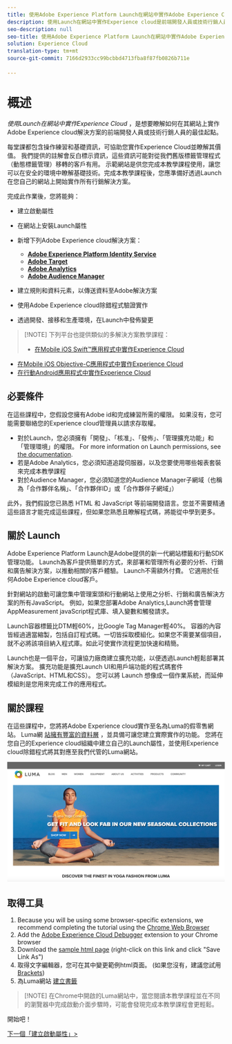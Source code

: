 ```yaml
---
title: 使用Adobe Experience Platform Launch在網站中實作Adobe Experience Cloud
description: 使用Launch在網站中實作Experience cloud是前端開發人員或技術行銷人員的最佳起點，他們想要瞭解如何在其網站上實作Adobe Experience cloud解決方案。
seo-description: null
seo-title: 使用Adobe Experience Platform Launch在網站中實作Adobe Experience Cloud
solution: Experience Cloud
translation-type: tm+mt
source-git-commit: 7166d2933cc99bcbbd4713fba8f87fb0826b711e

---
```



# 概述

_使用Launch在網站中實作Experience Cloud_ ，是想要瞭解如何在其網站上實作Adobe Experience cloud解決方案的前端開發人員或技術行銷人員的最佳起點。

每堂課都包含操作練習和基礎資訊，可協助您實作Experience Cloud並瞭解其價值。  我們提供的註解會反白標示資訊，這些資訊可能對從我們舊版標籤管理程式（動態標籤管理）移轉的客戶有用。 示範網站是供您完成本教學課程使用，讓您可以在安全的環境中瞭解基礎技術。完成本教學課程後，您應準備好透過Launch在您自己的網站上開始實作所有行銷解決方案。

完成此作業後，您將能夠：

* 建立啟動屬性

* 在網站上安裝Launch屬性

* 新增下列Adobe Experience cloud解決方案：
   * **[Adobe Experience Platform Identity Service](id-service.md)**
   * **[Adobe Target](target.md)**
   * **[Adobe Analytics](analytics.md)**
   * **[Adobe Audience Manager](audience-manager.md)**

* 建立規則和資料元素，以傳送資料至Adobe解決方案

* 使用Adobe Experience cloud除錯程式驗證實作

* 透過開發、接移和生產環境，在Launch中發佈變更

>[!NOTE] 下列平台也提供類似的多解決方案教學課程：
>
> * [在Mobile iOS Swift™應用程式中實作Experience Cloud](/help/mobile-ios-swift-implementation/index.md)
* [在Mobile iOS Objective-C應用程式中實作Experience Cloud](/help/mobile-ios-objective-c-implementation/index.md)
* [在行動Android應用程式中實作Experience Cloud](/help/mobile-android-implementation/index.md)


## 必要條件

在這些課程中，您假設您擁有Adobe id和完成練習所需的權限。 如果沒有，您可能需要聯絡您的Experience cloud管理員以請求存取權。

* 對於Launch，您必須擁有「開發」、「核准」、「發佈」、「管理擴充功能」和「管理環境」的權限。 For more information on Launch permissions, see [the documentation](https://docs.adobe.com/content/help/en/launch/using/reference/admin/user-permissions.html).
* 若是Adobe Analytics，您必須知道追蹤伺服器，以及您要使用哪些報表套裝來完成本教學課程
* 對於Audience Manager，您必須知道您的Audience Manager子網域（也稱為「合作夥伴名稱」、「合作夥伴ID」或「合作夥伴子網域」）

此外，我們假設您已熟悉 HTML 和 JavaScript 等前端開發語言。您並不需要精通這些語言才能完成這些課程，但如果您熟悉且瞭解程式碼，將能從中學到更多。

## 關於 Launch

Adobe Experience Platform Launch是Adobe提供的新一代網站標籤和行動SDK管理功能。 Launch為客戶提供簡單的方式，來部署和管理所有必要的分析、行銷和廣告解決方案，以推動相關的客戶體驗。 Launch不需額外付費。 它適用於任何Adobe Experience cloud客戶。

針對網站的啟動可讓您集中管理案頭和行動網站上使用之分析、行銷和廣告解決方案的所有JavaScript。 例如，如果您部署Adobe Analytics,Launch將會管理AppMeasurement javaScript程式庫、填入變數和觸發請求。

Launch容器標籤比DTM輕60%，比Google Tag Manager輕40%。 容器的內容皆經過適當縮製，包括自訂程式碼。一切皆採取模組化。如果您不需要某個項目，就不必將該項目納入程式庫。如此可使實作流程更加快速和精簡。

Launch也是一個平台，可讓協力廠商建立擴充功能，以便透過Launch輕鬆部署其解決方案。 擴充功能是擴充Launch UI和用戶端功能的程式碼套件（JavaScript、HTML和CSS）。 您可以將 Launch 想像成一個作業系統，而延伸模組則是您用來完成工作的應用程式。

## 關於課程

在這些課程中，您將將Adobe Experience cloud實作至名為Luma的假零售網站。 Luma網 [站擁有豐富的資料層](https://luma.enablementadobe.com/content/luma/us/en.html) ，並具備可讓您建立實際實作的功能。 您將在您自己的Experience cloud組織中建立自己的Launch屬性，並使用Experience cloud除錯程式將其對應至我們代管的Luma網站。

[![Luma網站](images/overview-luma.png)](https://luma.enablementadobe.com/content/luma/us/en.html)

## 取得工具

1. Because you will be using some browser-specific extensions, we recommend completing the tutorial using the [Chrome Web Browser](https://www.google.com/chrome/)
1. Add the [Adobe Experience Cloud Debugger](https://chrome.google.com/webstore/detail/adobe-experience-cloud-de/ocdmogmohccmeicdhlhhgepeaijenapj) extension to your Chrome browser
1. Download the [sample html page](https://www.enablementadobe.com/multi/web/basic-sample.html) (right-click on this link and click "Save Link As")
1. 取得文字編輯器，您可在其中變更範例html頁面。 (如果您沒有，建議您試用 [Brackets](http://brackets.io/))
1. 為Luma網站 [建立書籤](https://luma.enablementadobe.com/content/luma/us/en.html)

>[!NOTE] 在Chrome中開啟的Luma網站中，當您閱讀本教學課程並在不同的瀏覽器中完成啟動介面步驟時，可能會發現完成本教學課程會更輕鬆。

開始吧！

[下一個「建立啟動屬性」&gt;](launch.md)